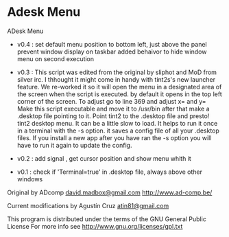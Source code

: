Adesk Menu
=========



 ADesk Menu
   - v0.4 : set default menu position to bottom left, just above the panel
   			prevent window display on taskbar
   			added behaivor to hide window menu on second execution
   
   - v0.3 :    This script was edited from the original by sliphot and MoD from silver irc.
   I thhought it might come in handy with tint2s's new launcher feature.
   We re-worked it so it will open the menu in a designated area of the screen when the script is executed. 
   by default it opens in the top left corner of the screen. To adjust go to line 369 and adjust x= and y=
   Make this script executable and move it to /usr/bin after that make a .desktop file pointing to it.
   Point tint2 to the .desktop file and presto! tint2 desktop menu. It can be a little slow to load.
   It helps to run it once in a terminal with the -s option. it saves a config file of all your .desktop files.
   If you install a new app after you have ran the -s option you will have to run it again to update the config. 
 
   - v0.2 : add signal , get cursor position and show menu whith it
			
   - v0.1 : check if 'Terminal=true' in .desktop file, always above other windows

   Original by ADcomp <david.madbox@gmail.com>
      http://www.ad-comp.be/
      
   Current modifications by Agustín Cruz <atin81@gmail.com>

   This program is distributed under the terms of the GNU General Public License
   For more info see http://www.gnu.org/licenses/gpl.txt